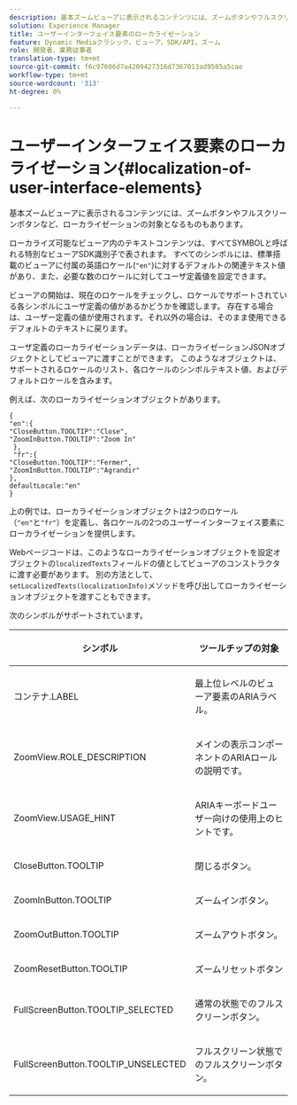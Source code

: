 ```yaml
---
description: 基本ズームビューアに表示されるコンテンツには、ズームボタンやフルスクリーンボタンなど、ローカライゼーションの対象となるものもあります。
solution: Experience Manager
title: ユーザーインターフェイス要素のローカライゼーション
feature: Dynamic Mediaクラシック，ビューア，SDK/API，ズーム
role: 開発者、業務従事者
translation-type: tm+mt
source-git-commit: f6c97606d7a4209427316d7367013ad9585a5cae
workflow-type: tm+mt
source-wordcount: '313'
ht-degree: 0%

---
```



# ユーザーインターフェイス要素のローカライゼーション{#localization-of-user-interface-elements}

基本ズームビューアに表示されるコンテンツには、ズームボタンやフルスクリーンボタンなど、ローカライゼーションの対象となるものもあります。

ローカライズ可能なビューア内のテキストコンテンツは、すべてSYMBOLと呼ばれる特別なビューアSDK識別子で表されます。 すべてのシンボルには、標準搭載のビューアに付属の英語ロケール(`"en"`)に対するデフォルトの関連テキスト値があり、また、必要な数のロケールに対してユーザ定義値を設定できます。

ビューアの開始は、現在のロケールをチェックし、ロケールでサポートされている各シンボルにユーザ定義の値があるかどうかを確認します。 存在する場合は、ユーザー定義の値が使用されます。それ以外の場合は、そのまま使用できるデフォルトのテキストに戻ります。

ユーザ定義のローカライゼーションデータは、ローカライゼーションJSONオブジェクトとしてビューアに渡すことができます。 このようなオブジェクトは、サポートされるロケールのリスト、各ロケールのシンボルテキスト値、およびデフォルトロケールを含みます。

例えば、次のローカライゼーションオブジェクトがあります。

```
{ 
"en":{ 
"CloseButton.TOOLTIP":"Close", 
"ZoomInButton.TOOLTIP":"Zoom In" 
 }, 
 "fr":{ 
"CloseButton.TOOLTIP":"Fermer", 
"ZoomInButton.TOOLTIP":"Agrandir" 
}, 
defaultLocale:"en" 
}
```

上の例では、ローカライゼーションオブジェクトは2つのロケール（`"en"`と`"fr"`）を定義し、各ロケールの2つのユーザーインターフェイス要素にローカライゼーションを提供します。

Webページコードは、このようなローカライゼーションオブジェクトを設定オブジェクトの`localizedTexts`フィールドの値としてビューアのコンストラクタに渡す必要があります。 別の方法として、`setLocalizedTexts(localizationInfo)`メソッドを呼び出してローカライゼーションオブジェクトを渡すこともできます。

次のシンボルがサポートされています。

<table id="table_58C40353B7244335872350C98DF2CFB3"> 
 <thead> 
  <tr> 
   <th colname="col1" class="entry"> <p>シンボル </p> </th> 
   <th colname="col2" class="entry"> <p>ツールチップの対象 </p> </th> 
  </tr> 
 </thead>
 <tbody> 
  <tr> 
   <td colname="col1"> <p> <span class="codeph"> コンテナ.LABEL  </span> </p> </td> 
   <td colname="col2"> <p>最上位レベルのビューア要素のARIAラベル。 </p> </td> 
  </tr> 
  <tr> 
   <td colname="col1"> <p> <span class="codeph"> ZoomView.ROLE_DESCRIPTION  </span> </p> </td> 
   <td colname="col2"> <p>メインの表示コンポーネントのARIAロールの説明です。 </p> </td> 
  </tr> 
  <tr> 
   <td colname="col1"> <p> <span class="codeph"> ZoomView.USAGE_HINT  </span> </p> </td> 
   <td colname="col2"> <p>ARIAキーボードユーザー向けの使用上のヒントです。 </p> </td> 
  </tr> 
  <tr> 
   <td colname="col1"> <p> <span class="codeph"> CloseButton.TOOLTIP  </span> </p> </td> 
   <td colname="col2"> <p>閉じるボタン。 </p> </td> 
  </tr> 
  <tr> 
   <td colname="col1"> <p> <span class="codeph"> ZoomInButton.TOOLTIP  </span> </p> </td> 
   <td colname="col2"> <p>ズームインボタン。 </p> </td> 
  </tr> 
  <tr> 
   <td colname="col1"> <p> <span class="codeph"> ZoomOutButton.TOOLTIP  </span> </p> </td> 
   <td colname="col2"> <p>ズームアウトボタン。 </p> </td> 
  </tr> 
  <tr> 
   <td colname="col1"> <p> <span class="codeph"> ZoomResetButton.TOOLTIP  </span> </p> </td> 
   <td colname="col2"> <p>ズームリセットボタン </p> </td> 
  </tr> 
  <tr> 
   <td colname="col1"> <p> <span class="codeph"> FullScreenButton.TOOLTIP_SELECTED  </span> </p> </td> 
   <td colname="col2"> <p>通常の状態でのフルスクリーンボタン。 </p> </td> 
  </tr> 
  <tr> 
   <td colname="col1"> <p> <span class="codeph"> FullScreenButton.TOOLTIP_UNSELECTED  </span> </p> </td> 
   <td colname="col2"> <p>フルスクリーン状態でのフルスクリーンボタン。 </p> </td> 
  </tr> 
 </tbody> 
</table>

